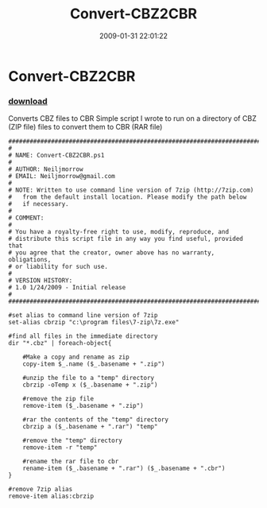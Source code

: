 ﻿---
pid:            837
poster:         Neiljmorrow
title:          Convert-CBZ2CBR
date:           2009-01-31 22:01:22
format:         posh
parent:         0
parent:         0

---

# Convert-CBZ2CBR

### [download](837.ps1)

Converts CBZ files to CBR
Simple script I wrote to run on a directory of CBZ (ZIP file) files to convert them to CBR (RAR file)


```posh
###########################################################################
#
# NAME: Convert-CBZ2CBR.ps1
#
# AUTHOR: Neiljmorrow
# EMAIL: Neiljmorrow@gmail.com
#
# NOTE:	Written to use command line version of 7zip (http://7zip.com)
#	from the default install location. Please modify the path below
#	if necessary.
#
# COMMENT:
#
# You have a royalty-free right to use, modify, reproduce, and
# distribute this script file in any way you find useful, provided that
# you agree that the creator, owner above has no warranty, obligations,
# or liability for such use.
#
# VERSION HISTORY:
# 1.0 1/24/2009 - Initial release
#
###########################################################################

#set alias to command line version of 7zip
set-alias cbrzip "c:\program files\7-zip\7z.exe"

#find all files in the immediate directory 
dir "*.cbz" | foreach-object{

	#Make a copy and rename as zip
	copy-item $_.name ($_.basename + ".zip")

	#unzip the file to a "temp" directory
	cbrzip -oTemp x ($_.basename + ".zip")
	
	#remove the zip file
	remove-item ($_.basename + ".zip")
	
	#rar the contents of the "temp" directory
	cbrzip a ($_.basename + ".rar") "temp"

	#remove the "temp" directory
	remove-item -r "temp"

	#rename the rar file to cbr	
	rename-item ($_.basename + ".rar") ($_.basename + ".cbr")
}

#remove 7zip alias
remove-item alias:cbrzip


```
